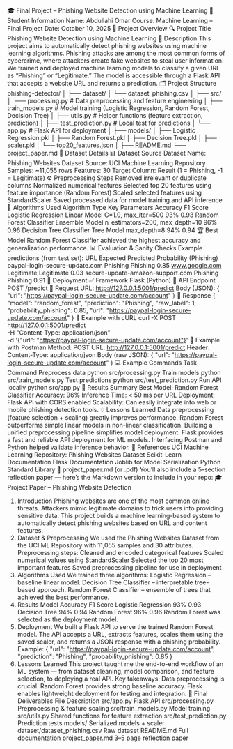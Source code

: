 🎓 Final Project – Phishing Website Detection using Machine Learning
👤 Student Information
Name: Abdullahi Omar
Course: Machine Learning – Final Project
Date: October 10, 2025
📘 Project Overview
🔍 Project Title
Phishing Website Detection using Machine Learning
🧠 Description
This project aims to automatically detect phishing websites using machine learning algorithms. Phishing attacks are among the most common forms of cybercrime, where attackers create fake websites to steal user information.
We trained and deployed machine learning models to classify a given URL as “Phishing” or “Legitimate.”
The model is accessible through a Flask API that accepts a website URL and returns a prediction.
🗂️ Project Structure
phishing-detector/
│
├── dataset/
│   └── dataset_phishing.csv
│
├── src/
│   ├── processing.py          # Data preprocessing and feature engineering
│   ├── train_models.py        # Model training (Logistic Regression, Random Forest, Decision Tree)
│   ├── utils.py               # Helper functions (feature extraction, prediction)
│   ├── test_prediction.py     # Local test for predictions
│   └── app.py                 # Flask API for deployment
│
├── models/
│   ├── Logistic Regression.pkl
│   ├── Random Forest.pkl
│   ├── Decision Tree.pkl
│   ├── scaler.pkl
│   └── top20_features.json
│
├── README.md
└── project_paper.md
🧩 Dataset Details
📊 Dataset Source
Dataset Name: Phishing Websites Dataset
Source: UCI Machine Learning Repository
Samples: ~11,055 rows
Features: 30
Target Column: Result (1 = Phishing, -1 = Legitimate)
⚙️ Preprocessing Steps
Removed irrelevant or duplicate columns
Normalized numerical features
Selected top 20 features using feature importance (Random Forest)
Scaled selected features using StandardScaler
Saved processed data for model training and API inference
🤖 Algorithms Used
Algorithm	Type	Key Parameters	Accuracy	F1 Score
Logistic Regression	Linear Model	C=1.0, max_iter=500	93%	0.93
Random Forest Classifier	Ensemble Model	n_estimators=200, max_depth=10	96%	0.96
Decision Tree Classifier	Tree Model	max_depth=8	94%	0.94
🏆 Best Model
Random Forest Classifier achieved the highest accuracy and generalization performance.
📊 Evaluation & Sanity Checks
Example predictions (from test set):
URL	Expected	Predicted	Probability (Phishing)
paypal-login-secure-update.com	Phishing	Phishing	0.85
www.google.com	Legitimate	Legitimate	0.03
secure-update-amazon-support.com	Phishing	Phishing	0.91
🚀 Deployment
✅ Framework
Flask (Python)
🔌 API Endpoint
POST /predict
🔹 Request
URL:
http://127.0.0.1:5001/predict
Body (JSON):
{
  "url": "https://paypal-login-secure-update.com/account"
}
🔹 Response
{
  "model": "random_forest",
  "prediction": "Phishing",
  "raw_label": 1,
  "probability_phishing": 0.85,
  "url": "https://paypal-login-secure-update.com/account"
}
🔹 Example with cURL
curl -X POST http://127.0.0.1:5001/predict \
  -H "Content-Type: application/json" \
  -d '{"url": "https://paypal-login-secure-update.com/account"}'
🔹 Example with Postman
Method: POST
URL: http://127.0.0.1:5001/predict
Header: Content-Type: application/json
Body (raw JSON):
{
  "url": "https://paypal-login-secure-update.com/account"
}
💻 Example Commands
Task	Command
Preprocess data	python src/processing.py
Train models	python src/train_models.py
Test predictions	python src/test_prediction.py
Run API locally	python src/app.py
🧾 Results Summary
Best Model: Random Forest Classifier
Accuracy: 96%
Inference Time: < 50 ms per URL
Deployment: Flask API with CORS enabled
Scalability: Can easily integrate into web or mobile phishing detection tools.
💡 Lessons Learned
Data preprocessing (feature selection + scaling) greatly improves performance.
Random Forest outperforms simple linear models in non-linear classification.
Building a unified preprocessing pipeline simplifies model deployment.
Flask provides a fast and reliable API deployment for ML models.
Interfacing Postman and Python helped validate inference behavior.
📘 References
UCI Machine Learning Repository: Phishing Websites Dataset
Scikit-Learn Documentation
Flask Documentation
Joblib for Model Serialization
Python Standard Library
🧾 project_paper.md (or .pdf)
You’ll also include a 5-section reflection paper — here’s the Markdown version to include in your repo:
🎓 Project Paper – Phishing Website Detection
1. Introduction
Phishing websites are one of the most common online threats. Attackers mimic legitimate domains to trick users into providing sensitive data. This project builds a machine learning-based system to automatically detect phishing websites based on URL and content features.
2. Dataset & Preprocessing
We used the Phishing Websites Dataset from the UCI ML Repository with 11,055 samples and 30 attributes.
Preprocessing steps:
Cleaned and encoded categorical features
Scaled numerical values using StandardScaler
Selected the top 20 most important features
Saved preprocessing pipeline for use in deployment
3. Algorithms Used
We trained three algorithms:
Logistic Regression – baseline linear model.
Decision Tree Classifier – interpretable tree-based approach.
Random Forest Classifier – ensemble of trees that achieved the best performance.
4. Results
Model	Accuracy	F1 Score
Logistic Regression	93%	0.93
Decision Tree	94%	0.94
Random Forest	96%	0.96
Random Forest was selected as the deployment model.
5. Deployment
We built a Flask API to serve the trained Random Forest model.
The API accepts a URL, extracts features, scales them using the saved scaler, and returns a JSON response with a phishing probability.
Example:
{
  "url": "https://paypal-login-secure-update.com/account",
  "prediction": "Phishing",
  "probability_phishing": 0.85
}
6. Lessons Learned
This project taught me the end-to-end workflow of an ML system — from dataset cleaning, model comparison, and feature selection, to deploying a real API.
Key takeaways:
Data preprocessing is crucial.
Random Forest provides strong baseline accuracy.
Flask enables lightweight deployment for testing and integration.
🏁 Final Deliverables
File	Description
src/app.py	Flask API
src/processing.py	Preprocessing & feature scaling
src/train_models.py	Model training
src/utils.py	Shared functions for feature extraction
src/test_prediction.py	Prediction tests
models/	Serialized models + scaler
dataset/dataset_phishing.csv	Raw dataset
README.md	Full documentation
project_paper.md	3–5 page reflection paper